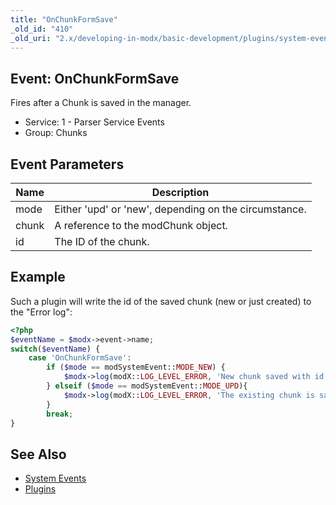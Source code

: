 ```yaml
---
title: "OnChunkFormSave"
_old_id: "410"
_old_uri: "2.x/developing-in-modx/basic-development/plugins/system-events/onchunkformsave"
---
```


## Event: OnChunkFormSave

Fires after a Chunk is saved in the manager.

- Service: 1 - Parser Service Events
- Group: Chunks

## Event Parameters

| Name  | Description                                           |
| ----- | ----------------------------------------------------- |
| mode  | Either 'upd' or 'new', depending on the circumstance. |
| chunk | A reference to the modChunk object.                   |
| id    | The ID of the chunk.                                  |

## Example

Such a plugin will write the id of the saved chunk (new or just created) to the "Error log":

```php
<?php
$eventName = $modx->event->name;
switch($eventName) {
    case 'OnChunkFormSave':
        if ($mode == modSystemEvent::MODE_NEW) {
            $modx->log(modX::LOG_LEVEL_ERROR, 'New chunk saved with id '.$id);
        } elseif ($mode == modSystemEvent::MODE_UPD){
            $modx->log(modX::LOG_LEVEL_ERROR, 'The existing chunk is saved with id '.$id);
        }
        break;
}
```

## See Also

- [System Events](extending-modx/plugins/system-events "System Events")
- [Plugins](extending-modx/plugins "Plugins")
